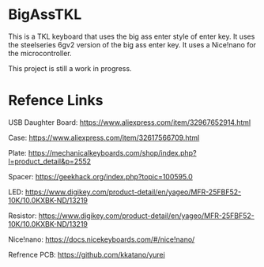 # BigAssTKL

This is a TKL keyboard that uses the big ass enter style of enter key. It uses the steelseries 6gv2 version of the big ass enter key. It uses a Nice!nano for the microcontroller.

This project is still a work in progress.

# Refence Links
USB Daughter Board:  https://www.aliexpress.com/item/32967652914.html

Case:  https://www.aliexpress.com/item/32617566709.html

Plate: https://mechanicalkeyboards.com/shop/index.php?l=product_detail&p=2552

Spacer: https://geekhack.org/index.php?topic=100595.0

LED:  https://www.digikey.com/product-detail/en/yageo/MFR-25FBF52-10K/10.0KXBK-ND/13219

Resistor:  https://www.digikey.com/product-detail/en/yageo/MFR-25FBF52-10K/10.0KXBK-ND/13219

Nice!nano: https://docs.nicekeyboards.com/#/nice!nano/

Refrence PCB: https://github.com/kkatano/yurei

